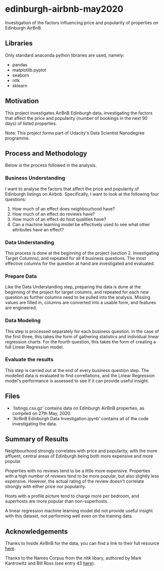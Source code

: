 # edinburgh-airbnb-may2020
Investigation of the factors influencing price and popularity of properties on Edinburgh AirBnB.


## Libraries

Only standard anaconda python libraries are used, namely:
* pandas
* matplotlib.pyplot
* seaborn
* nltk
* sklearn

## Motivation

This project investigates AirBnB Edinburgh data, investigating the factors that affect the price and popularity (number of bookings in the next 90 days) of listed properties.

Note: This project forms part of Udacity's Data Scientist Nanodegree programme.

## Process and Methodology
Below is the process followed in the analysis.

### Business Understanding
I want to analyse the factors that affect the price and popularity of Edinburgh listings on Airbnb. Specifically,
I want to look at the following four questions:
1. How much of an effect does neighbourhood have?
2. How much of an effect do reviews have?
3. How much of an effect do host qualities have?
4. Can a machine learning model be effectively used to see what other attributes have an effect?

### Data Understanding
This process is done at the beginning of the project (section 2. Investigating Target Columns), and repeated for all 4 business questions. The most effective columns for the question at hand are investigated and evaluated.

### Prepare Data
Like the Data Understanding step, preparing the data is done at the beginning of the project for target columns, and repeated for each new question as further columns need to be pulled into the analysis. Missing values are filled in, columns are converted into a usable form, and features are engineered.

### Data Modeling
This step is processed separately for each business question. In the case of the first three, this takes the form of gathering statistics and individual linear regression charts. For the fourth question, this takes the form of creating a full Linear Regression model.

### Evaluate the results
This step is carried out at the end of every business question step. The modelled data is evaluated to find correllations, and the Linear Regression model's performance is assessed to see if it can provide useful insight.

## Files

* 'listings.csv.gz' contains data on Edinburgh AirBnB properties, as compiled on 27th May, 2020.
* 'AirBnB Edinburgh Data Investigation.ipynb' contains all of the code investigating the data.

## Summary of Results

Neighbourhood strongly correlates with price and popularity, with the more affluent, central areas of Edinburgh being both more expensive and more popular.

Properties with no reviews tend to be a little more expensive. Properties with a high number of reviews tend to be more popular, but also slightly less expensive. However, the actual rating of the review doesn't correlate strongly with either price nor popularity.

Hosts with a profile picture tend to charge more per bedroom, and superhosts are more popular than non-superhosts.

A linear regression machine learning model did not provide useful insight with this dataset, not performing well even on the training data.


## Acknowledgements

Thanks to Inside AirBnB for the data, you can find a link to their full resource [here](http://insideairbnb.com/get-the-data.html).

Thanks to the Names Corpus from the nltk libary, authored by Mark Kantrowitz and Bill Ross (see entry 43 [here](https://www.nltk.org/nltk_data/)).
